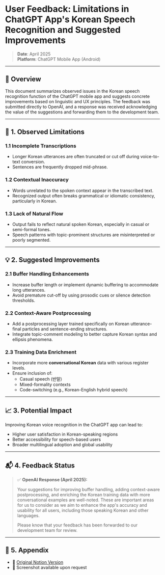 # User Feedback: Limitations in ChatGPT App's Korean Speech Recognition and Suggested Improvements

> **Date**: April 2025  
> **Platform**: ChatGPT Mobile App (Android)

---

## 📍 Overview

This document summarizes observed issues in the Korean speech recognition function of the ChatGPT mobile app and suggests concrete improvements based on linguistic and UX principles. The feedback was submitted directly to OpenAI, and a response was received acknowledging the value of the suggestions and forwarding them to the development team.

---

## 🧩 1. Observed Limitations

### 1.1 Incomplete Transcriptions
- Longer Korean utterances are often truncated or cut off during voice-to-text conversion.
- Sentences are frequently dropped mid-phrase.

### 1.2 Contextual Inaccuracy
- Words unrelated to the spoken context appear in the transcribed text.
- Recognized output often breaks grammatical or idiomatic consistency, particularly in Korean.

### 1.3 Lack of Natural Flow
- Output fails to reflect natural spoken Korean, especially in casual or semi-formal tones.
- Speech patterns with topic-prominent structures are misinterpreted or poorly segmented.

---

## 💡 2. Suggested Improvements

### 2.1 Buffer Handling Enhancements
- Increase buffer length or implement dynamic buffering to accommodate long utterances.
- Avoid premature cut-off by using prosodic cues or silence detection thresholds.

### 2.2 Context-Aware Postprocessing
- Add a postprocessing layer trained specifically on Korean utterance-final particles and sentence-ending structures.
- Integrate topic-comment modeling to better capture Korean syntax and ellipsis phenomena.

### 2.3 Training Data Enrichment
- Incorporate more **conversational Korean** data with various register levels.
- Ensure inclusion of:
  - Casual speech (반말)
  - Mixed-formality contexts
  - Code-switching (e.g., Korean-English hybrid speech)

---

## 📈 3. Potential Impact

Improving Korean voice recognition in the ChatGPT app can lead to:

- Higher user satisfaction in Korean-speaking regions
- Better accessibility for speech-based users
- Broader multilingual adoption and global usability

---

## 📬 4. Feedback Status

> ✅ **OpenAI Response (April 2025):**
>  
> Your suggestions for improving buffer handling, adding context-aware postprocessing, and enriching the Korean training data with more conversational examples are well-noted. These are important areas for us to consider as we aim to enhance the app's accuracy and usability for all users, including those speaking Korean and other languages.  
>  
> Please know that your feedback has been forwarded to our development team for review.

---

## 📎 5. Appendix

- 🔗 [Original Notion Version](https://www.notion.so/bakeyeoni/User-Feedback-Limitations-in-ChatGPT-App-s-Korean-Speech-Recognition-and-Suggested-Improvements-1d0818a1b1118062a52dee39618154e7?pvs=4)
- 📸 Screenshot available upon request


